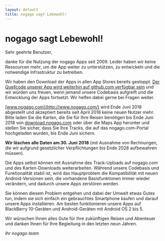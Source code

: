 ```yaml
--- 
layout: default 
title: nogago sagt Lebewohl!
---
```


# nogago sagt Lebewohl!

Sehr geehrte Benutzer,

danke für die Nutzung der nogago Apps seit 2009. Leider haben wir keine Ressourcen mehr, um die App weiter zu unterstützen, zu entwickeln und die notwendige Infrastruktur zu betreiben.

Wir haben den Download der Apps in allen App Stores bereits gestoppt. [Der Quellcode unserer App wird weiterhin auf github.com verfügbar sein](https://github.com/nogago/nogago) und wir würden uns freuen, wenn jemand unsere Codebasis aufgreift und die Entwicklung der Apps fortsetzt. Wir helfen dabei gerne bei Fragen weiter. 

[www.nogago.com](http://www.nogago.com/) wird Ende Juni 2018 abgestellt und akzeptiert bereits seit April 2018 keine neuen Nutzer mehr. Bitte laden Sie die Karten, die Sie für Ihre Reisen benötigen bis Ende Juni 2018 von [download.nogago.com](http://download.nogago.com/) oder über die Maps App herunter und stellen Sie sicher, dass Sie Ihre Tracks, die auf das nogago.com-Portal hochgeladen wurden, bis Ende Juni  sichern.

**Wir löschen alle Daten am 30. Juni 2018** (mit Ausnahme von Rechnungen, die wir aufgrund gesetzlicher Verpflichtungen bis Ende 2028 aufbewahren müssen).

Die Apps selbst können mit Ausnahme des Track-Uploads auf nogago.com und des Karten-Downloads weiterarbeiten. Während unsere Codebasis und Funktionalität stabil ist, wird das Hauptproblem die Kompatibilität mit neuen Android-Versionen sein, die vorhandene Basisfunktionen immer wieder verändern, und dadurch unsere Apps zerstören werden.

Sie können diesem Problem entgehen und dabei der Umwelt etwas Gutes tun, indem sie sich einfach ein gebrauchtes Smartphone kaufen und darauf unsere Apps installieren. Am besten funktionieren unsere Apps auf BlackBerry 10-Geräten und Android-Geräten mit Android OS 2 bis 5.

Wir wünschen Ihnen alles Gute für Ihre zukünftigen Reisen und Abenteuer und danken Ihnen für Ihre Begleitung in den letzten neun Jahren.

*Ihr nogago team*
